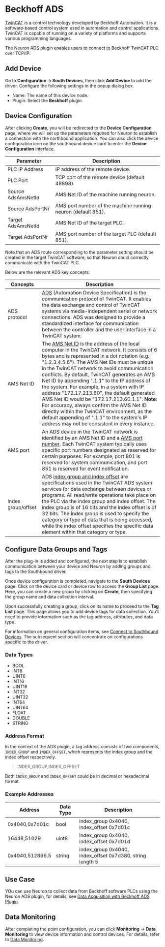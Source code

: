 # Beckhoff ADS

[TwinCAT] is a control technology developed by Beckhoff Automation. It is a software-based control system used in automation and control applications. TwinCAT is capable of running on a variety of platforms and supports various programming languages.

The Neuron ADS plugin enables users to connect to Beckhoff TwinCAT PLC over TCP/IP.

## Add Device

Go to **Configuration -> South Devices**, then click **Add Device** to add the driver. Configure the following settings in the popup dialog box.

- Name: The name of this device node.
- Plugin: Select the **Beckhoff** plugin.

## Device Configuration

After clicking **Create**, you will be redirected to the **Device Configuration** page, where we will set up the parameters required for Neuron to establish a connection with the northbound application. You can also click the device configuration icon on the southbound device card to enter the **Device Configuration** interface.

| Parameter          | Description                                                  |
| ------------------ | ------------------------------------------------------------ |
| PLC IP Address     | IP address of the remote device.                             |
| PLC Port           | TCP port of the remote device (default 48898).               |
| Source AdsAmsNetId | AMS Net ID of the machine running neuron.                    |
| Source AdsPortNr   | AMS port number of the machine running neuron (default 851). |
| Target AdsAmsNetId | AMS Net ID of the target PLC.                                |
| Target AdsPortNr   | AMS port number of the target PLC (default 851).             |

Note that an ADS route corresponding to the parameter setting should be created in the target TwinCAT software, so that Neuron could correctly communicate with the TwinCAT PLC.

Below are the relevant ADS key concepts:

| Concepts           | Description                                                  |
| ------------------ | ------------------------------------------------------------ |
| ADS protocol       | [ADS] (Automation Device Specification) is the communication protocol of TwinCAT. It enables the data exchange and control of TwinCAT systems via media-independent serial or network connections. ADS was designed to provide a standardized interface for communication between the controller and the user interface in a TwinCAT system. |
| AMS Net ID         | The [AMS Net ID] is the address of the local computer in the TwinCAT network. It consists of 6 bytes and is represented in a dot notation (e.g., "1.2.3.4.5.6"). The AMS Net IDs must be unique in the TwinCAT network to avoid communication conflicts. By default, TwinCAT generates an AMS Net ID by appending ".1.1" to the IP address of the system. For example, in a system with IP address "172.17.213.60", the default generated AMS Net ID would be "172.17.213.60.1.1". **Note**: For accuracy, always confirm the AMS Net ID directly within the TwinCAT environment, as the default appending of ".1.1" to the system's IP address may not be consistent in every instance.
| AMS port           | An ADS device in the TwinCAT network is identified by an AMS Net ID and a [AMS port number]. Each TwinCAT system typically uses specific port numbers designated as reserved for certain purposes. For example, port 801 is reserved for system communication, and port 851 is reserved for event notification. |
| Index group/offset | ADS [index group and index offset] are specifications used in the TwinCAT ADS system services for data exchange between devices or programs. All read/write operations take place on the PLC via the index group and index offset. The index group is of 16 bits and the index offset is of 32 bits. The index group is used to specify the category or type of data that is being accessed, while the index offset specifies the specific data element within that category or type. |

## Configure Data Groups and Tags

After the plug-in is added and configured, the next step is to establish communication between your device and Neuron by adding groups and tags to the Southbound driver.

Once device configuration is completed, navigate to the **South Devices** page. Click on the device card or device row to access the **Group List** page. Here, you can create a new group by clicking on **Create**, then specifying the group name and data collection interval.

Upon successfully creating a group, click on its name to proceed to the **Tag List** page. This page allows you to add device tags for data collection. You'll need to provide information such as the tag address, attributes, and data type.

For information on general configuration items, see [Connect to Southbound Devices](../south-devices.md). The subsequent section will concentrate on configurations specific to the driver.

### Data Types

* BOOL
* INT8
* UINT8
* INT16
* UINT16
* INT32
* UINT32
* INT64
* UINT64
* FLOAT
* DOUBLE
* STRING

### Address Format

In the context of the ADS plugin, a tag address consists of two components,
`INDEX_GROUP` and `INDEX_OFFSET`, which represents the index group and the
index offset respectively.

> INDEX_GROUP,INDEX_OFFSET

Both `INDEX_GROUP` and `INDEX_OFFSET` could be in decimal or hexadecimal format.

### Example Addresses

| Address         | Data Type          | Description                                               |
| --------------- | ------------------ | --------------------------------------------------------- |
| 0x4040,0x7d01c  | bool               | index_group 0x4040, index_offset 0x7d01c                  |
| 16448,51029     | uint8              | index_group 0x4040, index_offset 0x7d01d                  |
| 0x4040,512896.5 | string             | index_group 0x4040, index_offset 0x7d380, string length 5 |


[TwinCAT]: https://www.beckhoff.com/en-us/products/automation/twincat/
[ADS]: https://infosys.beckhoff.com/english.php?content=../content/1033/tcadscommon/12440276875.html
[AMS Net ID]: https://infosys.beckhoff.com/english.php?content=../content/1033/tc3_userinterface/3813966475.html
[AMS port number]: https://infosys.beckhoff.com/english.php?content=../content/1033/tcplclib_tc2_system/31064331.html
[index group and index offset]: https://infosys.beckhoff.com/english.php?content=../content/1033/tcadscommon/12495372427.html

## Use Case

YOu can use Neuron to collect data from Beckhoff software PLCs using the Neuron ADS plugin, for details, see [Data Acquisition with Beckhoff ADS Plugin](./plc-ads/ads.md).

## Data Monitoring

After completing the point configuration, you can click **Monitoring** -> **Data Monitoring** to view device information and control devices. For details, refer to [Data Monitoring](../../../usage/monitoring.md).
